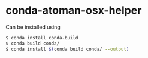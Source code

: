 # conda-atoman-osx-helper

Can be installed using

```sh
$ conda install conda-build
$ conda build conda/
$ conda install $(conda build conda/ --output)
```
